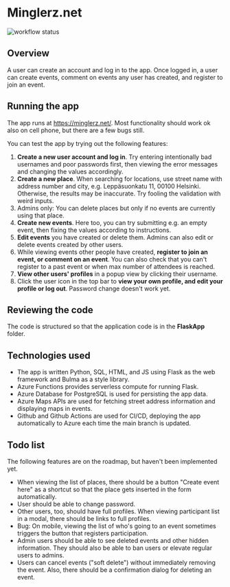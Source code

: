 # Minglerz.net

![workflow status](https://github.com/mikkokallio/dbapp-code/actions/workflows/main_functions-dbapp.yml/badge.svg)

## Overview

A user can create an account and log in to the app. Once logged in, a user can create events, comment on events any user has created, and register to join an event.

## Running the app

The app runs at https://minglerz.net/. Most functionality should work ok also on cell phone, but there are a few bugs still.

You can test the app by trying out the following features:
1. **Create a new user account and log in**. Try entering intentionally bad usernames and poor passwords first, then viewing the error messages and changing the values accordingly.
2. **Create a new place**. When searching for locations, use street name with address number and city, e.g. Leppäsuonkatu 11, 00100 Helsinki. Otherwise, the results may be inaccurate. Try fooling the validation with weird inputs.
3. Admins only: You can delete places but only if no events are currently using that place.
4. **Create new events**. Here too, you can try submitting e.g. an empty event, then fixing the values according to instructions.
5. **Edit events** you have created or delete them. Admins can also edit or delete events created by other users.
6. While viewing events other people have created, **register to join an event, or comment on an event**. You can also check that you can't register to a past event or when max number of attendees is reached.
7. **View other users' profiles** in a popup view by clicking their username.
8. Click the user icon in the top bar to **view your own profile, and edit your profile or log out**. Password change doesn't work yet.

## Reviewing the code

The code is structured so that the application code is in the **FlaskApp** folder.

## Technologies used

* The app is written Python, SQL, HTML, and JS using Flask as the web framework and Bulma as a style library. 
* Azure Functions provides serverless compute for running Flask.
* Azure Database for PostgreSQL is used for persisting the app data.
* Azure Maps APIs are used for fetching street address information and displaying maps in events.
* Github and Github Actions are used for CI/CD, deploying the app automatically to Azure each time the main branch is updated.

## Todo list

The following features are on the roadmap, but haven't been implemented yet.

* When viewing the list of places, there should be a button "Create event here" as a shortcut so that the place gets inserted in the form automatically.
* User should be able to change password.
* Other users, too, should have full profiles. When viewing participant list in a modal, there should be links to full profiles.
* Bug: On mobile, viewing the list of who's going to an event sometimes triggers the button that registers participation.
* Admin users should be able to see deleted events and other hidden information. They should also be able to ban users or elevate regular users to admins.
* Users can cancel events ("soft delete") without immediately removing the event. Also, there should be a confirmation dialog for deleting an event.
